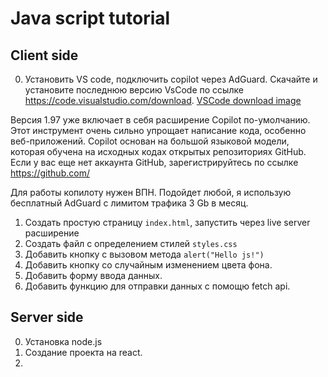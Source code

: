 # Java script tutorial

## Client side 

0. Установить VS code, подключить copilot через AdGuard. 
Скачайте и установите последнюю версию VsCode по ссылке https://code.visualstudio.com/download. 
[VSCode download image](img/1.jpg)  

Версия 1.97 уже включает в себя расширение Copilot по-умолчанию. 
Этот инструмент очень сильно упрощает написание кода, особенно веб-приложений. 
Copilot основан на большой языковой модели, которая обучена на исходных кодах открытых репозиториях GitHub. 
Если у вас еще нет аккаунта GitHub, зарегистрируйтесь по ссылке https://github.com/  

Для работы копилоту нужен ВПН. 
Подойдет любой, я использую бесплатный AdGuard с лимитом трафика 3 Gb в месяц. 


1. Создать простую страницу `index.html`, запустить через live server расширение
2. Создать файл с определением стилей `styles.css`
3. Добавить кнопку с вызовом метода `alert("Hello js!")`
4. Добавить кнопку со случайным изменением цвета фона. 
5. Добавить форму ввода данных. 
6. Добавить функцию для отправки данных с помощю fetch api. 


## Server side

0. Установка node.js 
1. Создание проекта на react. 
3. 